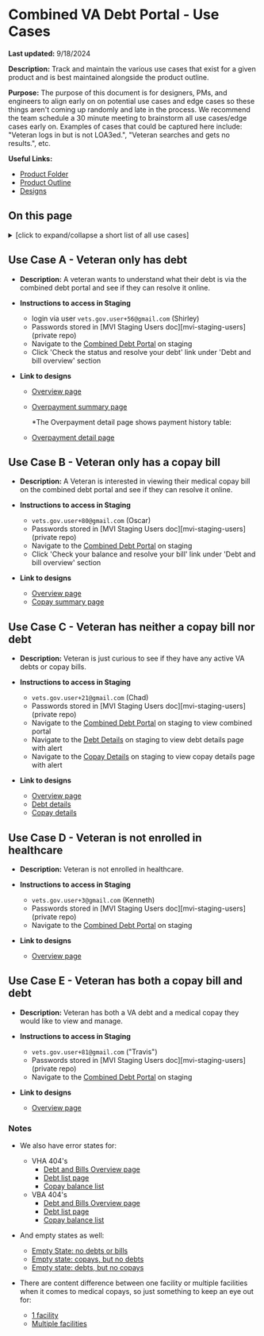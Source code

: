 # Combined VA Debt Portal - Use Cases

**Last updated:** 9/18/2024

**Description:** Track and maintain the various use cases that exist for a given product and is
best maintained alongside the product outline.

**Purpose:** The purpose of this document is for designers, PMs, and engineers to align
early on on potential use cases and edge cases so these things aren't coming up
randomly and late in the process. We recommend the team schedule a 30 minute
meeting to brainstorm all use cases/edge cases early on. Examples of cases that
could be captured here include: "Veteran logs in but is not LOA3ed.", "Veteran
searches and gets no results.", etc.


**Useful Links:**
- [Product Folder](https://github.com/department-of-veterans-affairs/va.gov-team/tree/master/products/combined_va_debt_portal)
- [Product Outline](https://github.com/department-of-veterans-affairs/va.gov-team/blob/master/products/combined_va_debt_portal/product_outline.md)
- [Designs](https://www.figma.com/design/OiiDTTVTCf8j0GngRg0xxD/VA-Debt-Portal?m=auto&t=YSdPMSoyDrlyv5kI-6)

## On this page

<details>
<summary>[click to expand/collapse a short list of all use cases]</summary>
  
- [Use Case A - Veteran only has a debt](#use-case-a----veteran-only-has-a-debt)
- [Use Case B - Veteran only has a copay bill](#use-case-b---veteran-only-has-a-copay-bill)
- [Use Case C - Veteran has neither a copay bill nor a debt](#use-case-c---veteran-has-neither-a-copay-bill-nor-debt)
- [Use Case D - Veteran is not enrolled in healthcare](#use-case-d---veteran-is-not-enrolled-in-healthcare)
- [Use Case E - Veteran has both a copay bill and debt](#use-case-e---veteran-has-both-a-copay-bill-and-debt)
- [Notes - Additional error states, 404s, and variations](#notes)

</details>

## Use Case A -  Veteran only has debt

- **Description:** A veteran wants to understand what their debt is via the combined debt portal and see if they can resolve it online.

- **Instructions to access in Staging** 
	- login via user `vets.gov.user+56@gmail.com` (Shirley)
	- Passwords stored in [MVI Staging Users doc][mvi-staging-users] \(private repo\)
	- Navigate to the [Combined Debt Portal](https://staging.va.gov/manage-va-debt/summary) on staging
	- Click 'Check the status and resolve your debt' link under 'Debt and bill overview' section


- **Link to designs**
  - [Overview page](https://www.figma.com/design/OiiDTTVTCf8j0GngRg0xxD/VA-Debt-Portal?node-id=0-6496&t=ficcn3769sddvIHw-1)
  - [Overpayment summary page](https://www.figma.com/design/OiiDTTVTCf8j0GngRg0xxD/VA-Debt-Portal?node-id=0-7496&t=3ws7FSCSqmCcwNU8-1)
    
    *The Overpayment detail page shows payment history table:
  - [Overpayment detail page](https://www.figma.com/design/OiiDTTVTCf8j0GngRg0xxD/VA-Debt-Portal?node-id=1963-16864&t=3ws7FSCSqmCcwNU8-1)

## Use Case B - Veteran only has a copay bill
- **Description:** A Veteran is interested in viewing their medical copay bill on the combined debt portal and see if they can resolve it online.

- **Instructions to access in Staging** 
	- `vets.gov.user+80@gmail.com` (Oscar)
	- Passwords stored in [MVI Staging Users doc][mvi-staging-users] \(private repo\)
	- Navigate to the [Combined Debt Portal](https://staging.va.gov/manage-va-debt/summary) on staging
	- Click 'Check your balance and resolve your bill' link under 'Debt and bill overview' section

- **Link to designs**
  - [Overview page](https://www.figma.com/design/OiiDTTVTCf8j0GngRg0xxD/VA-Debt-Portal?node-id=0-6637&t=aD5Zk8601sDJZSlO-1)
  - [Copay summary page](https://www.figma.com/design/OiiDTTVTCf8j0GngRg0xxD/VA-Debt-Portal?node-id=113-14117&t=3ws7FSCSqmCcwNU8-1)


## Use Case C - Veteran has neither a copay bill nor debt

- **Description:** Veteran is just curious to see if they have any active VA debts or copay bills.

- **Instructions to access in Staging** 
	- `vets.gov.user+21@gmail.com` (Chad)
	- Passwords stored in [MVI Staging Users doc][mvi-staging-users] \(private repo\)
	- Navigate to the [Combined Debt Portal](https://staging.va.gov/manage-va-debt/summary) on staging to view combined portal
	- Navigate to the [Debt Details](https://staging.va.gov/manage-va-debt/summarydebt-balances) on staging to view debt details page with alert
	- Navigate to the [Copay Details](https://staging.va.gov/manage-va-debt/summarycopay-balances) on staging to view copay details page with alert

- **Link to designs**
  - [Overview page](https://www.figma.com/design/OiiDTTVTCf8j0GngRg0xxD/VA-Debt-Portal?node-id=0-6778&t=3ws7FSCSqmCcwNU8-1)
  - [Debt details](https://www.figma.com/design/OiiDTTVTCf8j0GngRg0xxD/VA-Debt-Portal?node-id=0-8679&t=aLJ9Qek5E92Qj4dA-1)
  - [Copay details](https://www.figma.com/design/OiiDTTVTCf8j0GngRg0xxD/VA-Debt-Portal?node-id=113-15391&t=aLJ9Qek5E92Qj4dA-1)


## Use Case D - Veteran is not enrolled in healthcare

- **Description:** Veteran is not enrolled in healthcare.

- **Instructions to access in Staging** 
	- `vets.gov.user+3@gmail.com` (Kenneth)
	- Passwords stored in [MVI Staging Users doc][mvi-staging-users] \(private repo\)
	- Navigate to the [Combined Debt Portal](https://staging.va.gov/manage-va-debt/summary) on staging

- **Link to designs**
  - [Overview page](https://www.figma.com/design/OiiDTTVTCf8j0GngRg0xxD/VA-Debt-Portal?node-id=3634-33929&t=3ws7FSCSqmCcwNU8-1)

## Use Case E - Veteran has both a copay bill and debt

- **Description:** Veteran has both a VA debt and a medical copay they would like to view and manage.

- **Instructions to access in Staging** 
	- `vets.gov.user+81@gmail.com` ("Travis")
	- Passwords stored in [MVI Staging Users doc][mvi-staging-users] \(private repo\)
	- Navigate to the [Combined Debt Portal](https://staging.va.gov/manage-va-debt/summary) on staging

- **Link to designs**
  - [Overview page](https://www.figma.com/design/OiiDTTVTCf8j0GngRg0xxD/VA-Debt-Portal?node-id=640-6848&t=3ws7FSCSqmCcwNU8-1)


### Notes

- We also have error states for:
	- VHA 404's 
		- [Debt and Bills Overview page](https://www.figma.com/design/OiiDTTVTCf8j0GngRg0xxD/VA-Debt-Portal?node-id=0-7312&t=3ws7FSCSqmCcwNU8-1)
		- [Debt list page](https://www.figma.com/design/OiiDTTVTCf8j0GngRg0xxD/VA-Debt-Portal?node-id=0-9083&t=3ws7FSCSqmCcwNU8-1)
		- [Copay balance list](https://www.figma.com/design/OiiDTTVTCf8j0GngRg0xxD/VA-Debt-Portal?node-id=113-15946&t=3ws7FSCSqmCcwNU8-1)
	- VBA 404's
		- [Debt and Bills Overview page](https://www.figma.com/design/OiiDTTVTCf8j0GngRg0xxD/VA-Debt-Portal?node-id=0-7169&t=3ws7FSCSqmCcwNU8-1)
		- [Debt list page](https://www.figma.com/design/OiiDTTVTCf8j0GngRg0xxD/VA-Debt-Portal?node-id=0-8812&t=3ws7FSCSqmCcwNU8-1)
		- [Copay balance list](https://www.figma.com/design/OiiDTTVTCf8j0GngRg0xxD/VA-Debt-Portal?node-id=113-16168&t=3ws7FSCSqmCcwNU8-1)
- And empty states as well:
	- [Empty State: no debts or bills](https://www.figma.com/design/OiiDTTVTCf8j0GngRg0xxD/VA-Debt-Portal?node-id=0-6778&t=3ws7FSCSqmCcwNU8-1)
	- [Empty state: copays, but no debts](https://www.figma.com/design/OiiDTTVTCf8j0GngRg0xxD/VA-Debt-Portal?node-id=0-6496&t=3ws7FSCSqmCcwNU8-1)
	- [Empty state: debts, but no copays](https://www.figma.com/design/OiiDTTVTCf8j0GngRg0xxD/VA-Debt-Portal?node-id=0-6637&t=3ws7FSCSqmCcwNU8-1) 

- There are content difference between one facility or multiple facilities when it comes to medical copays, so just something to keep an eye out for:
	- [1 facility](https://www.figma.com/design/OiiDTTVTCf8j0GngRg0xxD/VA-Debt-Portal?node-id=113-14117&t=XTu5oLFOMxbg9hSZ-1)
	- [Multiple facilities](https://www.figma.com/design/OiiDTTVTCf8j0GngRg0xxD/VA-Debt-Portal?node-id=113-14529&t=XTu5oLFOMxbg9hSZ-1)
